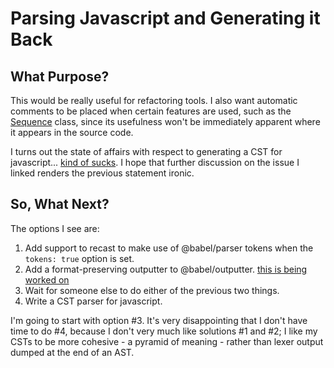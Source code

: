 # Parsing Javascript and Generating it Back

## What Purpose?

This would be really useful for refactoring tools. I also want
automatic comments to be placed when certain features are used,
such as the [Sequence](../../src/backend/src/codex/Sequence.js)
class, since its usefulness won't be immediately apparent where
it appears in the source code.

I turns out the state of affairs with respect to generating a
CST for javascript... [kind of sucks](https://github.com/benjamn/recast/issues/1412).
I hope that further discussion on the issue I linked renders the
previous statement ironic.

## So, What Next?

The options I see are:
1. Add support to recast to make use of @babel/parser tokens when
  the `tokens: true` option is set.
2. Add a format-preserving outputter to @babel/outputter.
  [this is being worked on](https://github.com/babel/rfcs/pull/15)
3. Wait for someone else to do either of the previous two things.
4. Write a CST parser for javascript.

I'm going to start with option #3. It's very disappointing that
I don't have time to do #4, because I don't very much like solutions
#1 and #2; I like my CSTs to be more cohesive - a pyramid of meaning -
rather than lexer output dumped at the end of an AST.
